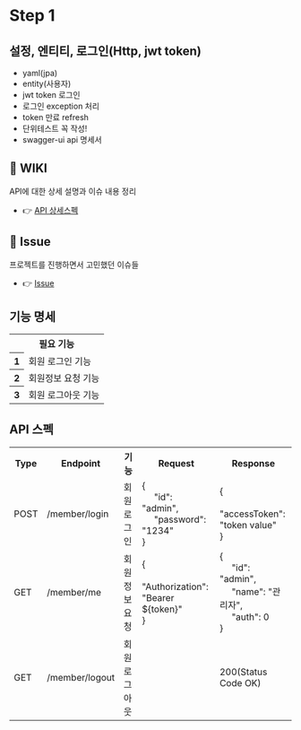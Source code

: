 # Step 1

## 설정, 엔티티, 로그인(Http, jwt token)
* yaml(jpa)
* entity(사용자)
* jwt token 로그인
* 로그인 exception 처리
* token 만료 refresh
* 단위테스트 꼭 작성!
* swagger-ui api 명세서

## 🚀 WIKI
API에 대한 상세 설명과 이슈 내용 정리
- 👉 [API 상세스펙](https://github.com/whoamixzerone/spring-boot-order-service/wiki#api-%EC%8A%A4%ED%8E%99)

## 📔 Issue
프로젝트를 진행하면서 고민했던 이슈들
- 👉 [Issue](https://github.com/whoamixzerone/spring-boot-order-service/wiki#Issue)

## 기능 명세
<table>
<tr>
    <th colspan="2">필요 기능</th>
</tr>
<tr>
    <th>1</th>
    <td>회원 로그인 기능</td>
</tr>
<tr>
    <th>2</th>
    <td>회원정보 요청 기능</td>
</tr>
<tr>
    <th>3</th>
    <td>회원 로그아웃 기능</td>
</tr>
</table>

## API 스펙
<table>
<tr>
    <th>Type</th><th>Endpoint</th><th>기능</th><th>Request</th><th>Response</th>
</tr>
<tr>
    <td>POST</td>
    <td>/member/login</td>
    <td>회원 로그인</td>
    <td>
    {
    <br/>
    &nbsp;&nbsp;&nbsp;&nbsp;
    "id": "admin",
    <br/>
    &nbsp;&nbsp;&nbsp;&nbsp;
    "password": "1234"
    <br/>
    }
    </td>
    <td>
    {
    <br/>
    &nbsp;&nbsp;&nbsp;&nbsp;
    "accessToken": "token value"
    <br/>
    }
    </td>
</tr>
<tr>
    <td>GET</td>
    <td>/member/me</td>
    <td>회원정보 요청</td>
    <td>
    {
    <br/>
    &nbsp;&nbsp;&nbsp;&nbsp;
    "Authorization": "Bearer ${token}"
    <br/>
    }
    </td>
    <td>
    {
    <br/>
    &nbsp;&nbsp;&nbsp;&nbsp;
    "id": "admin",
    <br/>
    &nbsp;&nbsp;&nbsp;&nbsp;
    "name": "관리자",
    <br/>
    &nbsp;&nbsp;&nbsp;&nbsp;
    "auth": 0
    <br/>
    }
    </td>
</tr>
<tr>
    <td>GET</td>
    <td>/member/logout</td>
    <td>회원 로그아웃</td>
    <td></td>
    <td>200(Status Code OK)</td>
</tr>
</table>